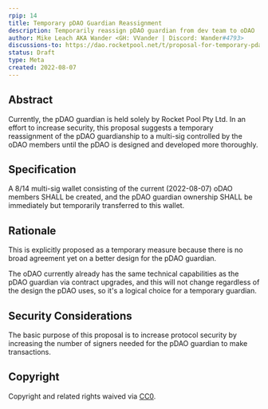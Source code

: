 ```yaml
---
rpip: 14
title: Temporary pDAO Guardian Reassignment
description: Temporarily reassign pDAO guardian from dev team to oDAO
author: Mike Leach AKA Wander <GH: VVander | Discord: Wander#4793>
discussions-to: https://dao.rocketpool.net/t/proposal-for-temporary-pdao-guardian-reassignment/1024
status: Draft
type: Meta
created: 2022-08-07
---
```


## Abstract

Currently, the pDAO guardian is held solely by Rocket Pool Pty Ltd. In an effort to increase security, this proposal suggests a temporary reassignment of the pDAO guardianship to a multi-sig controlled by the oDAO members until the pDAO is designed and developed more thoroughly.

## Specification
A 8/14 multi-sig wallet consisting of the current (2022-08-07) oDAO members SHALL be created, and the pDAO guardian ownership SHALL be immediately but temporarily transferred to this wallet.

## Rationale
This is explicitly proposed as a temporary measure because there is no broad agreement yet on a better design for the pDAO guardian. 

The oDAO currently already has the same technical capabilities as the pDAO guardian via contract upgrades, and this will not change regardless of the design the pDAO uses, so it's a logical choice for a temporary guardian.

## Security Considerations
The basic purpose of this proposal is to increase protocol security by increasing the number of signers needed for the pDAO guardian to make transactions.

## Copyright
Copyright and related rights waived via [CC0](https://creativecommons.org/publicdomain/zero/1.0/).
